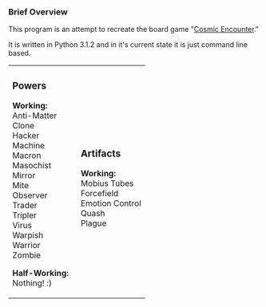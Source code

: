 <h3>Brief Overview</h3>
This program is an attempt to recreate the board game "<a href="http://en.wikipedia.org/wiki/Cosmic_Encounter">Cosmic Encounter</a>."

It is written in Python 3.1.2 and in it's current state it is just command line based.

<table width="100%">
<tr><td width="50%">
<h3>Powers</h3>
<b>Working:</b><br>
Anti-Matter<br>
Clone<br>
Hacker<br>
Machine<br>
Macron<br>
Masochist<br>
Mirror<br>
Mite<br>
Observer<br>
Trader<br>
Tripler<br>
Virus<br>
Warpish<br>
Warrior<br>
Zombie

<b>Half-Working:</b><br>
Nothing! :)
</td><td width="50%">
<h3>Artifacts</h3>
<b>Working:</b><br>
Mobius Tubes<br>
Forcefield<br>
Emotion Control<br>
Quash<br>
Plague
</td></tr>
</table>
